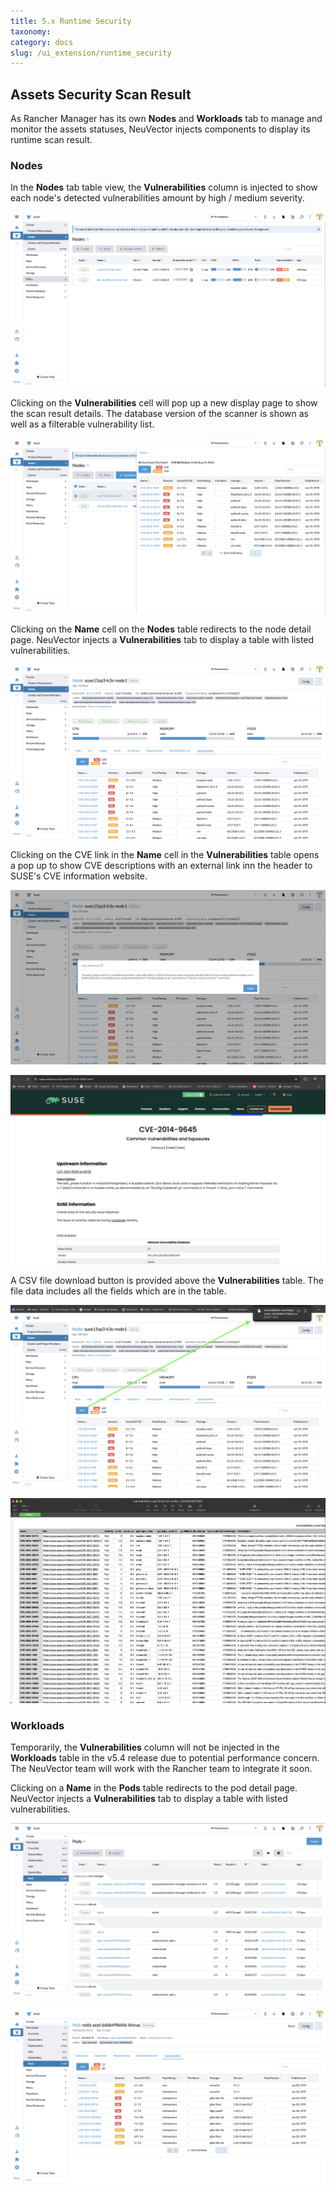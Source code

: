 ```yaml
---
title: 5.x Runtime Security
taxonomy:
category: docs
slug: /ui_extension/runtime_security
---
```



## Assets Security Scan Result

As Rancher Manager has its own **Nodes** and **Workloads** tab to manage and monitor the assets statuses, NeuVector injects components to display its runtime scan result.

### Nodes

In the **Nodes** tab table view, the **Vulnerabilities** column is injected to show each node's detected vulnerabilities amount by high / medium severity.

![Nodes](nodes.png)

Clicking on the **Vulnerabilities** cell will pop up a new display page to show the scan result details. The database version of the scanner is shown as well as a filterable vulnerability list.

![Nodes](nodes_vul.png)

Clicking on the **Name** cell on the **Nodes** table redirects to the node detail page. NeuVector injects a **Vulnerabilities** tab to display a table with listed vulnerabilities.

![Nodes](node_detail_vul.png)

Clicking on the CVE link in the **Name** cell in the **Vulnerabilities** table opens a pop up to show CVE descriptions with an external link inn the header to SUSE's CVE information website.

![Nodes](node_detail_vul_cve.png)

![SUSE](suse_cve.png)

A CSV file download button is provided above the **Vulnerabilities** table. The file data includes all the fields which are in the table.

![CSV](download_vul.png)

![CSV](cve_csv.png)

### Workloads

Temporarily, the **Vulnerabilities** column will not be injected in the **Workloads** table in the v5.4 release due to potential performance concern. The NeuVector team will work with the Rancher team to integrate it soon.

Clicking on a **Name** in the **Pods** table redirects to the pod detail page. NeuVector injects a **Vulnerabilities** tab to display a table with listed vulnerabilities.

![Pods](pods.png)

![Pod_Detail](pod_detail_vul.png)

